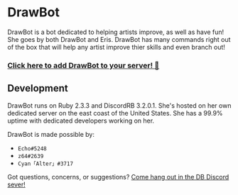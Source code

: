 # DrawBot

DrawBot is a bot dedicated to helping artists improve, as well as have fun!  
She goes by both DrawBot and Eris. DrawBot has many commands right out of the box that will help any artist improve thier skills and even branch out!

### **[Click here to add DrawBot to your server! :art:](https://discordapp.com/oauth2/authorize?client_id=186636037001445377&scope=bot&permissions=268435493)**

## Development

DrawBot runs on Ruby 2.3.3 and DiscordRB 3.2.0.1.
She's hosted on her own dedicated server on the east coast of the United States. She has a 99.9% uptime with dedicated developers working on her.
  
DrawBot is made possible by:

- `Echo#5248`
- `z64#2639`
- `Cyan「Alter」#3717`

Got questions, concerns, or suggestions? [Come hang out in the DB Discord sever!](https://discord.gg/u3a2Ck9)




